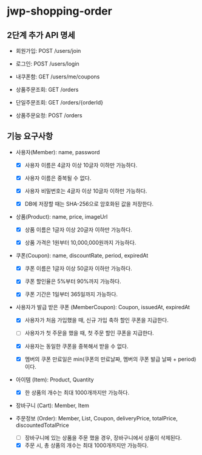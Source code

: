 # jwp-shopping-order

## 2단계 추가 API 명세

- 회원가입: POST /users/join
- 로그인: POST /users/login
- 내쿠폰함: GET /users/me/coupons

- 상품주문조회: GET /orders
- 단일주문조회: GET /orders/{orderId}
- 상품주문요청: POST /orders

## 기능 요구사항

- 사용자(Member): name, password
    - [x] 사용자 이름은 4글자 이상 10글자 이하만 가능하다.
    - [x] 사용자 이름은 중복될 수 없다.
    - [x] 사용자 비밀번호는 4글자 이상 10글자 이하만 가능하다.
    - [x] DB에 저장할 때는 SHA-256으로 암호화된 값을 저장한다.


- 상품(Product): name, price, imageUrl
    - [x] 상품 이름은 1글자 이상 20글자 이하만 가능하다.
    - [x] 상품 가격은 1원부터 10,000,000원까지 가능하다.


- 쿠폰(Coupon): name, discountRate, period, expiredAt
    - [x] 쿠폰 이름은 1글자 이상 50글자 이하만 가능하다.
    - [x] 쿠폰 할인율은 5%부터 90%까지 가능하다.
    - [x] 쿠폰 기간은 1일부터 365일까지 가능하다.


- 사용자가 발급 받은 쿠폰 (MemberCoupon): Coupon, issuedAt, expiredAt
    - [x] 사용자가 처음 가입했을 때, 신규 가입 축하 할인 쿠폰을 지급한다.
    - [ ] 사용자가 첫 주문을 했을 때, 첫 주문 할인 쿠폰을 지급한다.
    - [x] 사용자는 동일한 쿠폰을 중복해서 받을 수 없다.
    - [x] 멤버의 쿠폰 만료일은 min(쿠폰의 만료날짜, 멤버의 쿠폰 발급 날짜 + period)이다.


- 아이템 (Item): Product, Quantity
    - [x] 한 상품의 개수는 최대 1000개까지만 가능하다.


- 장바구니 (Cart): Member, Item


- 주문정보 (Order): Member, List<Item>, Coupon, deliveryPrice, totalPrice, discountedTotalPrice
    - [ ] 장바구니에 있는 상품을 주문 했을 경우, 장바구니에서 상품이 삭제된다.
    - [x] 주문 시, 총 상품의 개수는 최대 1000개까지만 가능하다.
